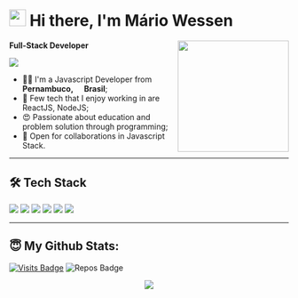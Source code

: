 <h1><img src="https://emojis.slackmojis.com/emojis/images/1531849430/4246/blob-sunglasses.gif?1531849430" width="30"/> Hi there, I'm Mário Wessen</h1>

<img align='right' src='https://i.pinimg.com/originals/e4/26/70/e426702edf874b181aced1e2fa5c6cde.gif' width='200'>

**Full-Stack Developer**

<a href="https://www.linkedin.com/in/mário-wessen-7b3a57119/"><img src="https://img.shields.io/badge/linkedin-0077B5.svg?style=for-the-badge&logo=linkedin&logoColor=white"></a>

<ul>
  <li>🧑‍💻 I'm a Javascript Developer from <b>Pernambuco, <img src="https://image.flaticon.com/icons/svg/197/197386.svg" width="13"/> Brasil</b>;</li>
  <li>💾 Few tech that I enjoy working in are ReactJS, NodeJS;</li>
  <li>😍 Passionate about education and problem solution through programming;</li>
  <li>🤝 Open for collaborations in Javascript Stack.</li>
</ul>

---

## 🛠 Tech Stack

<p>
  <img src="https://img.shields.io/badge/javascript%20-%23323330.svg?&style=for-the-badge&logo=javascript&logoColor=%23F7DF1E"/>
  <img src="https://img.shields.io/badge/typescript%20-%23007ACC.svg?&style=for-the-badge&logo=typescript&logoColor=white"/>
  <img src="https://img.shields.io/badge/react%20-%2320232a.svg?&style=for-the-badge&logo=react&logoColor=%2361DAFB"/>
  <img src="https://img.shields.io/badge/node.js%20-%2343853D.svg?&style=for-the-badge&logo=node.js&logoColor=white"/>
  <img src="https://img.shields.io/badge/git%20-%23F05033.svg?&style=for-the-badge&logo=git&logoColor=white"/>
  <img src="https://img.shields.io/badge/github%20-%23121011.svg?&style=for-the-badge&logo=github&logoColor=white"/>
</p>

---

## 😇 My Github Stats:

[![Visits Badge](https://badges.pufler.dev/visits/mrfwn/mrfwn?style=for-the-badge)](https://github.com/mrfwn/mrfwn)
![Repos Badge](https://badges.pufler.dev/repos/mrfwn?style=for-the-badge)

<p align = "center">
  <img src = "https://github-readme-stats.vercel.app/api?username=mrfwn&show_icons=true&theme=algolia&line_height=27">
</p>
